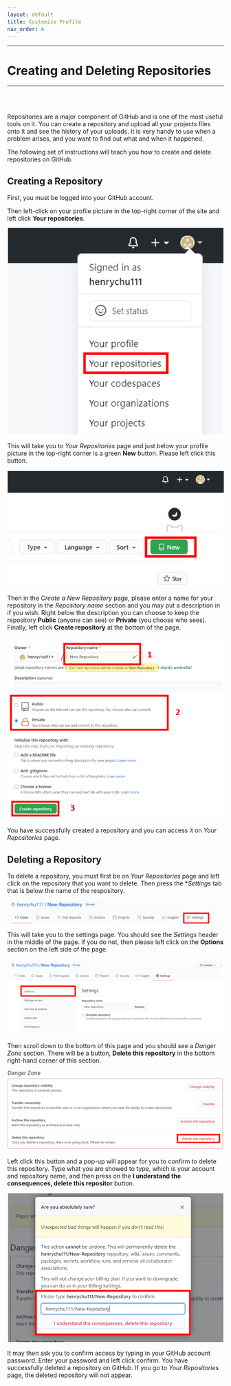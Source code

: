 ```yaml
---
layout: default
title: Customize Profile
nav_order: 6
---
```


---
# Creating and Deleting Repositories 

---
<br/><br/>

Repositories are a major component of GitHub and is one of the most useful tools on it. You can create a repository and upload all your projects files onto it and see the history of your uploads. It is very handy to use when a problem arises, and you want to find out what and when it happened. 

The following set of instructions will teach you how to create and delete repositories on GitHub. 


## Creating a Repository 

First, you must be logged into your GitHub account. 

Then left-click on your profile picture in the top-right corner of the site and left click **Your repositories**. 


!["Accessing Your Repositories Page"](https://github.com/orion13579/COMM-2216-SetE-Group6/blob/gh-pages/assets/images/Your%20Repositories.png?raw=true) 


This will take you to *Your Repositories* page and just below your profile picture in the top-right corner is a green **New** button. Please left click this button. 


!["New button on Your repositories page"](https://github.com/orion13579/COMM-2216-SetE-Group6/blob/gh-pages/assets/images/New%20Repositories.png?raw=true) 


Then in the *Create a New Repository* page, please enter a name for your repository in the *Repository name* section and you may put a description in if you wish. Right below the description you can choose to keep the repository **Public** (anyone can see) or **Private** (you choose who sees). Finally, left click **Create repository** at the bottom of the page. 


!["Create a new repository page"](https://github.com/orion13579/COMM-2216-SetE-Group6/blob/gh-pages/assets/images/Create%20Repository.png?raw=true) 


You have successfully created a repository and you can access it on *Your Repositories* page. 


## Deleting a Repository 

To delete a repository, you must first be on *Your Repositories* page and left click on the repository that you want to delete. Then press the **Settings* tab that is below the name of the respository. 


!["Settings tab on a repository"](https://github.com/orion13579/COMM-2216-SetE-Group6/blob/gh-pages/assets/images/Repository%20settings.png?raw=true) 


This will take you to the settings page. You should see the *Settings* header in the middle of the page. If you do not, then please left click on the **Options** section on the left side of the page. 


!["Settings options sidebar"](https://github.com/orion13579/COMM-2216-SetE-Group6/blob/gh-pages/assets/images/Settings%20Options.png?raw=true) 


Then scroll down to the bottom of this page and you should see a *Danger Zone* section. There will be a button, **Delete this repository** in the bottom right-hand corner of this section. 


!["Danger zone section in settings of a repository"](https://github.com/orion13579/COMM-2216-SetE-Group6/blob/gh-pages/assets/images/Danger%20Zone.png?raw=true) 


Left click this button and a pop-up will appear for you to confirm to delete this repository. Type what you are showed to type, which is your account and repository name, and then press on the **I understand the consequences, delete this repositor** button. 


!["Confirmation to delete a respository"](https://github.com/orion13579/COMM-2216-SetE-Group6/blob/gh-pages/assets/images/Delete%20Repository.png?raw=true) 


It may then ask you to confirm access by typing in your GitHub account password. Enter your password and left click confirm. You have successfully deleted a repository on GitHub. If you go to *Your Repositories* page, the deleted repository will not appear. 
